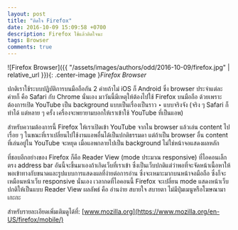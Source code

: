```yaml
---
layout: post
title: "ติดใจ Firefox"
date: 2016-10-09 15:09:58 +0700
description: Firefox ใช้แล้วติดใจนะ
tags: Browser
comments: true
---
```

![Firefox Browser]({{ "/assets/images/authors/odd/2016-10-09/firefox.jpg" | relative_url }}){: .center-image }*Firefox Browser*

ปกติเราใช้ระบบปฏิบัติการบนมือถือกัน 2 ค่ายถ้าไม่ iOS ก็ Android ซึ่ง browser ประจำแต่ละค่ายก็ คือ Safari กับ Chrome นั่นเอง มาวันนี้มีเหตุให้ต้องไปใช้ Firefox บนมือถือ ด้วยเพราะต้องการเปิด YouTube เป็น background แบบเป็นเรื่องเป็นราว ‣ แบบจริงจัง (จริง ๆ Safari ก็ทำได้ แต่หลาย ๆ ครั้ง เครื่องจะพยายามบอกให้เราเข้าใช้ YouTube ที่เป็นแอพ)

สำหรับความต้องการนี้ Firefox ให้เราเปิดเข้า YouTube จากใน browser แล้วเล่น content ไปเรื่อย ๆ ในขณะที่เราเปลี่ยนไปใช้งานแอพอื่นได้เป็นปกติธรรมดา แต่ถ้าเป็น browser อื่น content ที่เล่นอยู่ใน YouTube จะหยุด เมื่อแอพกลายไปเป็น background ไม่ใช่หน้าจอแสดงผลหลัก

ที่ชอบอีกอย่างของ Firefox ก็คือ Reader View (mode  ประมาณ responsive) ที่ไอคอนเล็กตรง address bar อันนี้จะขึ้นมาเองถ้าเกิดเว็บที่เราเข้า ซึ่งเป็นเว็บปกติแต่ว่าพอที่จะจัดหน้าเนื้อหาให้พอเข้าทางกับขนาดและรูปแบบการแสดงผลที่ง่ายต่อการอ่าน ซึ่งจะเหมาะมากบนหน้าจอมือถือ ซึ่งก็จะเหมือนหน้าเว็บ responsive นั่นเอง เวลากดที่ไอคอนนี้ Firefox จะเปลี่ยน mode แสดงหน้าเว็บปกติให้เป็นแบบ Reader View ผลลัพธ์ คือ อ่านง่าย สบายใจ สบายตา ไม่มีปุ่มเมนูหรือโฆษณามาเกะกะ

สำหรับรายละเอียดเพิ่มเติมดูได้ที่: [www.mozilla.org](https://www.mozilla.org/en-US/firefox/mobile/)

